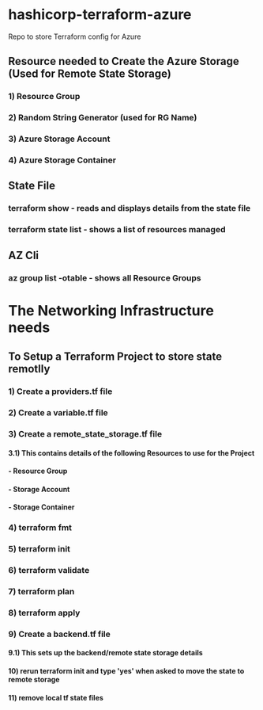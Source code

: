 # hashicorp-terraform-azure
Repo to store Terraform config for Azure


## Resource needed to Create the Azure Storage (Used for Remote State Storage)

### 1) Resource Group
### 2) Random String Generator (used for RG Name)
### 3) Azure Storage Account
### 4) Azure Storage Container

## State File
### terraform show - reads and displays details from the state file
### terraform state list - shows a list of resources managed

## AZ Cli
### az group list -otable - shows all Resource Groups

# The Networking Infrastructure needs 

## To Setup a Terraform Project to store state remotlly
### 1) Create a providers.tf file
### 2) Create a variable.tf file
### 3) Create a remote_state_storage.tf file
#### 3.1) This contains details of the following Resources to use for the Project
#### - Resource Group
#### - Storage Account
#### - Storage Container
### 4) terraform fmt
### 5) terraform init
### 6) terraform validate
### 7) terraform plan
### 8) terraform apply
### 9) Create a backend.tf file
#### 9.1) This sets up the backend/remote state storage details
#### 10) rerun terraform init and type 'yes' when asked to move the state to remote storage
#### 11) remove local tf state files 